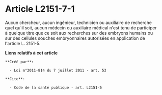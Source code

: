 # Article L2151-7-1

Aucun chercheur, aucun ingénieur, technicien ou auxiliaire de recherche quel qu'il soit, aucun médecin ou auxiliaire médical
n'est tenu de participer à quelque titre que ce soit aux recherches sur des embryons humains ou sur des cellules souches
embryonnaires autorisées en application de l'article L. 2151-5.

**Liens relatifs à cet article**

	**Créé par**:

	  - Loi n°2011-814 du 7 juillet 2011 - art. 53

	**Cite**:

	  - Code de la santé publique - art. L2151-5
